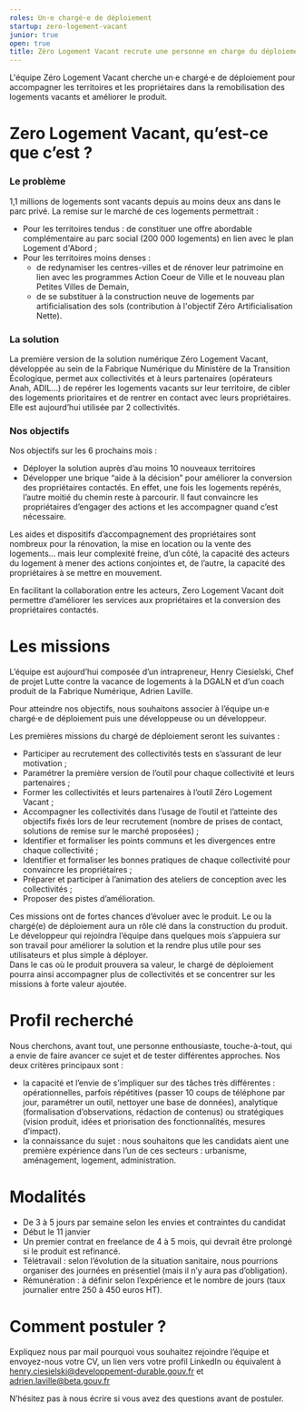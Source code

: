 ```yaml
---
roles: Un·e chargé·e de déploiement
startup: zero-logement-vacant
junior: true
open: true
title: Zéro Logement Vacant recrute une personne en charge du déploiement
---
```


L'équipe Zéro Logement Vacant cherche un·e chargé·e de déploiement pour accompagner les territoires et les propriétaires dans la remobilisation des logements vacants et améliorer le produit. 

# Zero Logement Vacant, qu’est-ce que c’est ? 

### Le problème 
1,1 millions de logements sont vacants depuis au moins deux ans dans le parc privé. La remise sur le marché de ces logements permettrait : 
- Pour les territoires tendus : de constituer une offre abordable complémentaire au parc social (200 000 logements) en lien avec le plan Logement d'Abord ;
- Pour les territoires moins denses : 
  - de redynamiser les centres-villes et de rénover leur patrimoine en lien avec les programmes Action Coeur de Ville et le nouveau plan Petites Villes de Demain, 
  - de se substituer à la construction neuve de logements par artificialisation des sols (contribution à l'objectif Zéro Artificialisation Nette). 

### La solution
La première version de la solution numérique Zéro Logement Vacant, développée au sein de la Fabrique Numérique du Ministère de la Transition Écologique, permet aux collectivités et à leurs partenaires (opérateurs Anah, ADIL…) de repérer les logements vacants sur leur territoire, de cibler des logements prioritaires et de rentrer en contact avec leurs propriétaires. Elle est aujourd’hui utilisée par 2 collectivités. 

### Nos objectifs 
Nos objectifs sur les 6 prochains mois : 
- Déployer la solution auprès d’au moins 10 nouveaux territoires
- Développer une brique “aide à la décision” pour améliorer la conversion des propriétaires contactés. En effet, une fois les logements repérés, l’autre moitié du chemin reste à parcourir. Il faut convaincre les propriétaires d’engager des actions et les accompagner quand c’est nécessaire. 

Les aides et dispositifs d’accompagnement des propriétaires sont nombreux pour la rénovation, la mise en location ou la vente des logements… mais leur complexité freine, d’un côté, la capacité des acteurs du logement à mener des actions conjointes et, de l’autre, la capacité des propriétaires à se mettre en mouvement. 

En facilitant la collaboration entre les acteurs, Zero Logement Vacant doit permettre d’améliorer les services aux propriétaires et la conversion des propriétaires contactés. 

# Les missions 
L’équipe est aujourd’hui composée d’un intrapreneur, Henry Ciesielski, Chef de projet Lutte contre la vacance de logements à la DGALN et d’un coach produit de la Fabrique Numérique, Adrien Laville. 

Pour atteindre nos objectifs, nous souhaitons associer à l’équipe un·e chargé·e de déploiement puis une développeuse ou un développeur. 

Les premières missions du chargé de déploiement seront les suivantes : 
- Participer au recrutement des collectivités tests en s’assurant de leur motivation ; 
- Paramétrer la première version de l’outil pour chaque collectivité et leurs partenaires ; 
- Former les collectivités et leurs partenaires à l’outil Zéro Logement Vacant ; 
- Accompagner les collectivités dans l’usage de l’outil et l’atteinte des objectifs fixés lors de leur recrutement (nombre de prises de contact, solutions de remise sur le marché proposées) ; 
- Identifier et formaliser les points communs et les divergences entre chaque collectivité ;
- Identifier et formaliser les bonnes pratiques de chaque collectivité pour convaincre les propriétaires ; 
- Préparer et participer à l’animation des ateliers de conception avec les collectivités ;
- Proposer des pistes d’amélioration. 

Ces missions ont de fortes chances d’évoluer avec le produit. Le ou la chargé(e) de déploiement aura un rôle clé dans la construction du produit. Le développeur qui rejoindra l’équipe dans quelques mois s’appuiera sur son travail pour améliorer la solution et la rendre plus utile pour ses utilisateurs et plus simple à déployer.  
Dans le cas où le produit prouvera sa valeur, le chargé de déploiement pourra ainsi accompagner plus de collectivités et se concentrer sur les missions à forte valeur ajoutée. 

# Profil recherché 
Nous cherchons, avant tout, une personne enthousiaste, touche-à-tout, qui a envie de faire avancer ce sujet et de tester différentes approches. 
Nos deux critères principaux sont : 
- la capacité et l’envie de s’impliquer sur des tâches très différentes : opérationnelles, parfois répétitives (passer 10 coups de téléphone par jour, paramétrer un outil, nettoyer une base de données), analytique (formalisation d’observations, rédaction de contenus) ou stratégiques (vision produit, idées et priorisation des fonctionnalités, mesures d’impact). 
- la connaissance du sujet : nous souhaitons que les candidats aient une première expérience dans l’un de ces secteurs : urbanisme, aménagement, logement, administration. 

# Modalités
- De 3 à 5 jours par semaine selon les envies et contraintes du candidat
- Début le 11 janvier
- Un premier contrat en freelance de 4 à 5 mois, qui devrait être prolongé si le produit est refinancé. 
- Télétravail : selon l’évolution de la situation sanitaire, nous pourrions organiser des journées en présentiel (mais il n’y aura pas d’obligation). 
- Rémunération : à définir selon l’expérience et le nombre de jours (taux journalier entre 250 à 450 euros HT). 

# Comment postuler ? 
Expliquez nous par mail pourquoi vous souhaitez rejoindre l’équipe et envoyez-nous votre CV, un lien vers votre profil LinkedIn ou équivalent à henry.ciesielski@developpement-durable.gouv.fr et adrien.laville@beta.gouv.fr

N’hésitez pas à nous écrire si vous avez des questions avant de postuler. 

